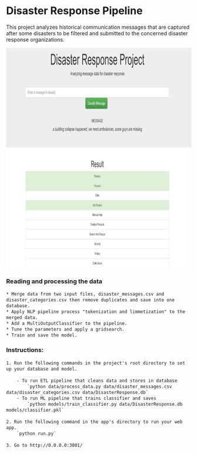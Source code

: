 # Disaster Response Pipeline

This project analyzes historical communication messages that are captured after some disasters to be filtered and submitted to the concerned disaster response organizations.
<p align="center">
<img src='images/sample.PNG' width="600" height="600" />
</p>

### Reading and processing the data
	* Merge data from two input files, disaster_messages.csv and disaster_categories.csv then remove duplicates and save into one database.
	* Apply NLP pipeline process "tokenization and limmetization" to the merged data.
	* Add a MultiOutputClassifier to the pipeline.
	* Tune the parameters and apply a gridsearch.
	* Train and save the model.

### Instructions:
	1. Run the following commands in the project's root directory to set up your database and model.

		- To run ETL pipeline that cleans data and stores in database
			`python data/process_data.py data/disaster_messages.csv data/disaster_categories.csv data/DisasterResponse.db`
		- To run ML pipeline that trains classifier and saves
			`python models/train_classifier.py data/DisasterResponse.db models/classifier.pkl`

	2. Run the following command in the app's directory to run your web app.
		`python run.py`

	3. Go to http://0.0.0.0:3001/

